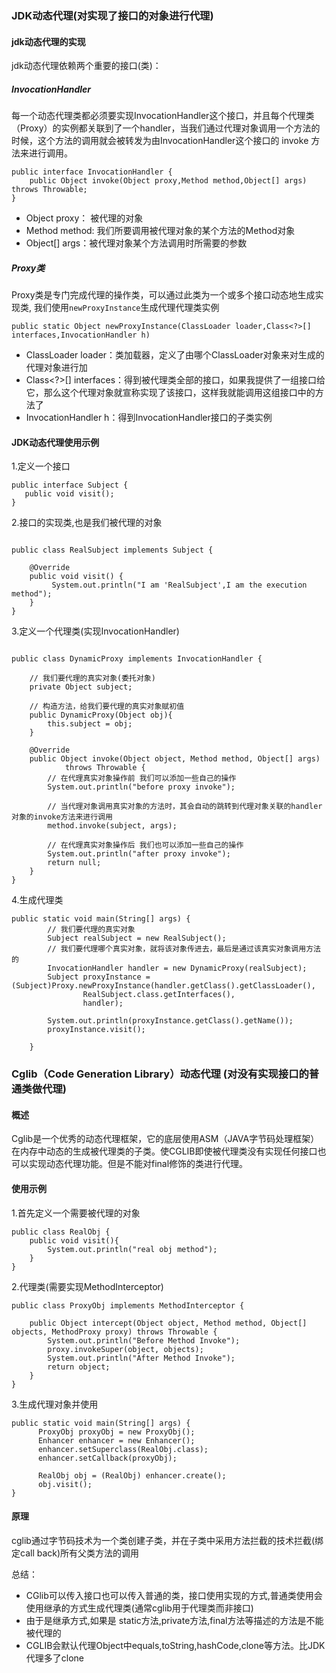 ### JDK动态代理(对实现了接口的对象进行代理)

#### jdk动态代理的实现

jdk动态代理依赖两个重要的接口(类)：

#####  InvocationHandler
每一个动态代理类都必须要实现InvocationHandler这个接口，并且每个代理类（Proxy）的实例都关联到了一个handler，当我们通过代理对象调用一个方法的时候，这个方法的调用就会被转发为由InvocationHandler这个接口的 invoke 方法来进行调用。
``` 
public interface InvocationHandler { 
    public Object invoke(Object proxy,Method method,Object[] args) throws Throwable; 
} 
```
- Object proxy： 被代理的对象
- Method method:  我们所要调用被代理对象的某个方法的Method对象
- Object[] args：被代理对象某个方法调用时所需要的参数 

##### Proxy类
 Proxy类是专门完成代理的操作类，可以通过此类为一个或多个接口动态地生成实现类, 我们使用`newProxyInstance`生成代理代理类实例
 ``` 
 public static Object newProxyInstance(ClassLoader loader,Class<?>[] interfaces,InvocationHandler h)
 ```
 - ClassLoader loader：类加载器，定义了由哪个ClassLoader对象来对生成的代理对象进行加
 - Class<?>[] interfaces：得到被代理类全部的接口，如果我提供了一组接口给它，那么这个代理对象就宣称实现了该接口，这样我就能调用这组接口中的方法了
 - InvocationHandler h：得到InvocationHandler接口的子类实例 
 
 #### JDK动态代理使用示例
 
 1.定义一个接口
 
 ``` 
public interface Subject {
    public void visit();
}
 ```
2.接口的实现类,也是我们被代理的对象 
``` 

public class RealSubject implements Subject {
 
	@Override
	public void visit() {
	     System.out.println("I am 'RealSubject',I am the execution method");
	}
}
```
3.定义一个代理类(实现InvocationHandler)
``` 

public class DynamicProxy implements InvocationHandler {
 
	// 我们要代理的真实对象(委托对象)
	private Object subject;
	
	// 构造方法，给我们要代理的真实对象赋初值
	public DynamicProxy(Object obj){
		this.subject = obj;
	}
	
	@Override
	public Object invoke(Object object, Method method, Object[] args)
			throws Throwable {
		// 在代理真实对象操作前 我们可以添加一些自己的操作
		System.out.println("before proxy invoke");
		
		// 当代理对象调用真实对象的方法时，其会自动的跳转到代理对象关联的handler对象的invoke方法来进行调用
		method.invoke(subject, args);
		
		// 在代理真实对象操作后 我们也可以添加一些自己的操作
		System.out.println("after proxy invoke");
		return null;
	}
}
```
4.生成代理类
``` 
public static void main(String[] args) {
		// 我们要代理的真实对象
		Subject realSubject = new RealSubject();
		// 我们要代理哪个真实对象，就将该对象传进去，最后是通过该真实对象调用方法的
		InvocationHandler handler = new DynamicProxy(realSubject);
		Subject proxyInstance = (Subject)Proxy.newProxyInstance(handler.getClass().getClassLoader(), 
				RealSubject.class.getInterfaces(), 
				handler);
		
		System.out.println(proxyInstance.getClass().getName());
		proxyInstance.visit();
 
	}
```

### Cglib（Code Generation Library）动态代理 (对没有实现接口的普通类做代理)

#### 概述

 Cglib是一个优秀的动态代理框架，它的底层使用ASM（JAVA字节码处理框架）在内存中动态的生成被代理类的子类。使CGLIB即使被代理类没有实现任何接口也可以实现动态代理功能。但是不能对final修饰的类进行代理。
 


#### 使用示例
1.首先定义一个需要被代理的对象
``` 
public class RealObj {
    public void visit(){
        System.out.println("real obj method");
    }
}
```
2.代理类(需要实现MethodInterceptor)
``` 
public class ProxyObj implements MethodInterceptor {

    public Object intercept(Object object, Method method, Object[] objects, MethodProxy proxy) throws Throwable {
        System.out.println("Before Method Invoke");
        proxy.invokeSuper(object, objects);
        System.out.println("After Method Invoke");
        return object;
    }
}
```
3.生成代理对象并使用
``` 
public static void main(String[] args) {
      ProxyObj proxyObj = new ProxyObj();
      Enhancer enhancer = new Enhancer();
      enhancer.setSuperclass(RealObj.class);
      enhancer.setCallback(proxyObj);

      RealObj obj = (RealObj) enhancer.create();
      obj.visit();
}
```

 #### 原理
 
cglib通过字节码技术为一个类创建子类，并在子类中采用方法拦截的技术拦截(绑定call back)所有父类方法的调用

总结：
- CGlib可以传入接口也可以传入普通的类，接口使用实现的方式,普通类使用会使用继承的方式生成代理类(通常cglib用于代理类而非接口)
- 由于是继承方式,如果是 static方法,private方法,final方法等描述的方法是不能被代理的
- CGLIB会默认代理Object中equals,toString,hashCode,clone等方法。比JDK代理多了clone
